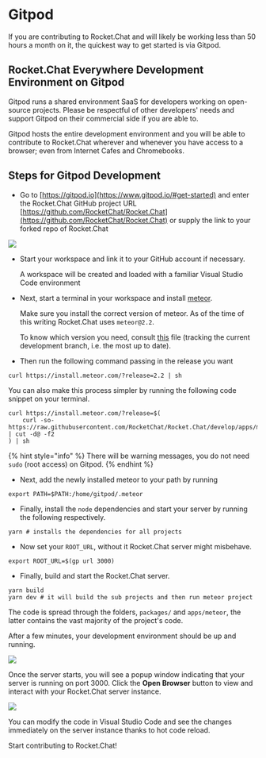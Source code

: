 # Gitpod

If you are contributing to Rocket.Chat and will likely be working less than 50 hours a month on it, the quickest way to get started is via Gitpod.

## Rocket.Chat Everywhere Development Environment on Gitpod

Gitpod runs a shared environment SaaS for developers working on open-source projects. Please be respectful of other developers' needs and support Gitpod on their commercial side if you are able to.

Gitpod hosts the entire development environment and you will be able to contribute to Rocket.Chat wherever and whenever you have access to a browser; even from Internet Cafes and Chromebooks.

## Steps for Gitpod Development

* Go to [https://gitpod.io](https://www.gitpod.io/#get-started) and enter the Rocket.Chat GitHub project URL [https://github.com/RocketChat/Rocket.Chat](https://github.com/RocketChat/Rocket.Chat) or supply the link to your forked repo of Rocket.Chat

![](../../.gitbook/assets/gitpodstart.png)

*   Start your workspace and link it to your GitHub account if necessary.

    A workspace will be created and loaded with a familiar Visual Studio Code environment
*   Next, start a terminal in your workspace and install [meteor](https://www.meteor.com).

    Make sure you install the correct version of meteor. As of the time of this writing Rocket.Chat uses `meteor@2.2`.

    To know which version you need, consult [this](https://github.com/RocketChat/Rocket.Chat/blob/develop/apps/meteor/.meteor/release) file (tracking the current development branch, i.e. the most up to date).
* Then run the following command passing in the release you want

```
curl https://install.meteor.com/?release=2.2 | sh
```

You can also make this process simpler by running the following code snippet on your terminal.

```
curl https://install.meteor.com/?release=$(
    curl -so- https://raw.githubusercontent.com/RocketChat/Rocket.Chat/develop/apps/meteor/.meteor/release | cut -d@ -f2
) | sh
```

{% hint style="info" %}
There will be warning messages, you do not need `sudo` (root access) on Gitpod.
{% endhint %}

* Next, add the newly installed meteor to your path by running

```
export PATH=$PATH:/home/gitpod/.meteor
```

* Finally, install the `node` dependencies and start your server by running the following respectively.

```
yarn # installs the dependencies for all projects
```

* Now set your `ROOT_URL`, without it Rocket.Chat server might misbehave.

```
export ROOT_URL=$(gp url 3000)
```

* Finally, build and start the Rocket.Chat server.

```
yarn build
yarn dev # it will build the sub projects and then run meteor project
```

The code is spread through the folders, `packages/` and `apps/meteor`, the latter contains the vast majority of the project's code.

After a few minutes, your development environment should be up and running.

![](../../.gitbook/assets/gitpodrunning.png)

Once the server starts, you will see a popup window indicating that your server is running on port 3000. Click the **Open Browser** button to view and interact with your Rocket.Chat server instance.

![](../../.gitbook/assets/gitpodfinal.png)

You can modify the code in Visual Studio Code and see the changes immediately on the server instance thanks to hot code reload.

Start contributing to Rocket.Chat!
